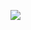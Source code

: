 <p align="left">
  <img src="https://api.boot.dev/v1/users/public/203edccb-17a9-434c-ad6c-194e74d6f521/thumbnail" >
</p>

<!--
**DeniedWorks/DeniedWorks** is a ✨ _special_ ✨ repository because its `README.md` (this file) appears on your GitHub profile.

Here are some ideas to get you started:

- 🔭 I’m currently working on ...
- 🌱 I’m currently learning ...
- 👯 I’m looking to collaborate on ...
- 🤔 I’m looking for help with ...
- 💬 Ask me about ...
- 📫 How to reach me: ...
- 😄 Pronouns: ...
- ⚡ Fun fact: ...
-->
